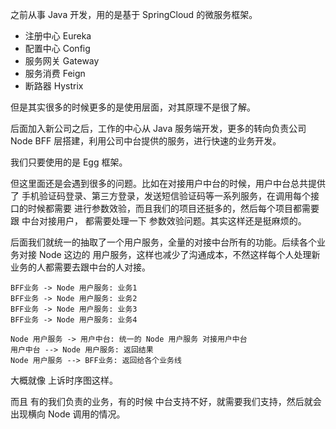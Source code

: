 之前从事 Java 开发，用的是基于 SpringCloud 的微服务框架。

- 注册中心 Eureka
- 配置中心 Config
- 服务网关 Gateway
- 服务消费 Feign
- 断路器 Hystrix

但是其实很多的时候更多的是使用层面，对其原理不是很了解。



后面加入新公司之后，工作的中心从 Java  服务端开发，更多的转向负责公司 Node BFF 层搭建，利用公司中台提供的服务，进行快速的业务开发。

我们只要使用的是 Egg 框架。



但这里面还是会遇到很多的问题。比如在对接用户中台的时候，用户中台总共提供了 手机验证码登录、第三方登录，发送短信验证码等一系列服务，在调用每个接口的时候都需要 进行参数效验，而且我们的项目还挺多的，然后每个项目都需要 跟 中台对接用户， 都需要处理一下 参数效验问题。其实这样还是挺麻烦的。



后面我们就统一的抽取了一个用户服务，全量的对接中台所有的功能。后续各个业务对接 Node 这边的 用户服务，这样也减少了沟通成本，不然这样每个人处理新业务的人都需要去跟中台的人对接。



```sequence
BFF业务 -> Node 用户服务: 业务1
BFF业务 -> Node 用户服务: 业务2
BFF业务 -> Node 用户服务: 业务3
BFF业务 -> Node 用户服务: 业务4

Node 用户服务 -> 用户中台: 统一的 Node 用户服务 对接用户中台
用户中台 --> Node 用户服务: 返回结果
Node 用户服务 --> BFF业务: 返回给各个业务线
```

大概就像 上诉时序图这样。

而且 有的我们负责的业务，有的时候 中台支持不好，就需要我们支持，然后就会出现横向 Node 调用的情况。

